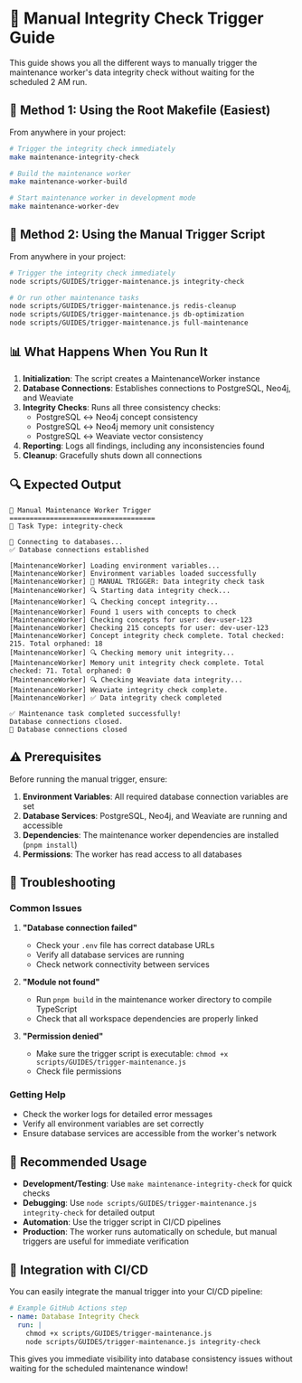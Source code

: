 # 🔧 Manual Integrity Check Trigger Guide

This guide shows you all the different ways to manually trigger the maintenance worker's data integrity check without waiting for the scheduled 2 AM run.

## 🚀 **Method 1: Using the Root Makefile (Easiest)**

From anywhere in your project:

```bash
# Trigger the integrity check immediately
make maintenance-integrity-check

# Build the maintenance worker
make maintenance-worker-build

# Start maintenance worker in development mode
make maintenance-worker-dev
```

## 🚀 **Method 2: Using the Manual Trigger Script**

From anywhere in your project:

```bash
# Trigger the integrity check immediately
node scripts/GUIDES/trigger-maintenance.js integrity-check

# Or run other maintenance tasks
node scripts/GUIDES/trigger-maintenance.js redis-cleanup
node scripts/GUIDES/trigger-maintenance.js db-optimization
node scripts/GUIDES/trigger-maintenance.js full-maintenance
```

## 📊 **What Happens When You Run It**

1. **Initialization**: The script creates a MaintenanceWorker instance
2. **Database Connections**: Establishes connections to PostgreSQL, Neo4j, and Weaviate
3. **Integrity Checks**: Runs all three consistency checks:
   - PostgreSQL ↔ Neo4j concept consistency
   - PostgreSQL ↔ Neo4j memory unit consistency  
   - PostgreSQL ↔ Weaviate vector consistency
4. **Reporting**: Logs all findings, including any inconsistencies found
5. **Cleanup**: Gracefully shuts down all connections

## 🔍 **Expected Output**

```
🚀 Manual Maintenance Worker Trigger
====================================
🔧 Task Type: integrity-check

🔌 Connecting to databases...
✅ Database connections established

[MaintenanceWorker] Loading environment variables...
[MaintenanceWorker] Environment variables loaded successfully
[MaintenanceWorker] 🔧 MANUAL TRIGGER: Data integrity check task
[MaintenanceWorker] 🔍 Starting data integrity check...
[MaintenanceWorker] 🔍 Checking concept integrity...
[MaintenanceWorker] Found 1 users with concepts to check
[MaintenanceWorker] Checking concepts for user: dev-user-123
[MaintenanceWorker] Checking 215 concepts for user: dev-user-123
[MaintenanceWorker] Concept integrity check complete. Total checked: 215. Total orphaned: 18
[MaintenanceWorker] 🔍 Checking memory unit integrity...
[MaintenanceWorker] Memory unit integrity check complete. Total checked: 71. Total orphaned: 0
[MaintenanceWorker] 🔍 Checking Weaviate data integrity...
[MaintenanceWorker] Weaviate integrity check complete.
[MaintenanceWorker] ✅ Data integrity check completed

✅ Maintenance task completed successfully!
Database connections closed.
🔌 Database connections closed
```

## ⚠️ **Prerequisites**

Before running the manual trigger, ensure:

1. **Environment Variables**: All required database connection variables are set
2. **Database Services**: PostgreSQL, Neo4j, and Weaviate are running and accessible
3. **Dependencies**: The maintenance worker dependencies are installed (`pnpm install`)
4. **Permissions**: The worker has read access to all databases

## 🚨 **Troubleshooting**

### **Common Issues**

1. **"Database connection failed"**
   - Check your `.env` file has correct database URLs
   - Verify all database services are running
   - Check network connectivity between services

2. **"Module not found"**
   - Run `pnpm build` in the maintenance worker directory to compile TypeScript
   - Check that all workspace dependencies are properly linked

3. **"Permission denied"**
   - Make sure the trigger script is executable: `chmod +x scripts/GUIDES/trigger-maintenance.js`
   - Check file permissions

### **Getting Help**

- Check the worker logs for detailed error messages
- Verify all environment variables are set correctly
- Ensure database services are accessible from the worker's network

## 🎯 **Recommended Usage**

- **Development/Testing**: Use `make maintenance-integrity-check` for quick checks
- **Debugging**: Use `node scripts/GUIDES/trigger-maintenance.js integrity-check` for detailed output
- **Automation**: Use the trigger script in CI/CD pipelines
- **Production**: The worker runs automatically on schedule, but manual triggers are useful for immediate verification

## 🔄 **Integration with CI/CD**

You can easily integrate the manual trigger into your CI/CD pipeline:

```yaml
# Example GitHub Actions step
- name: Database Integrity Check
  run: |
    chmod +x scripts/GUIDES/trigger-maintenance.js
    node scripts/GUIDES/trigger-maintenance.js integrity-check
```

This gives you immediate visibility into database consistency issues without waiting for the scheduled maintenance window!
